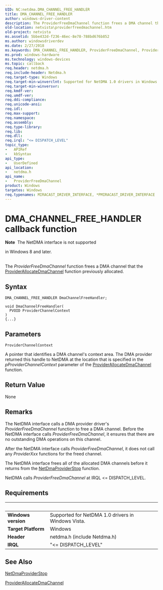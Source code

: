 ```yaml
---
UID: NC:netdma.DMA_CHANNEL_FREE_HANDLER
title: DMA_CHANNEL_FREE_HANDLER
author: windows-driver-content
description: The ProviderFreeDmaChannel function frees a DMA channel that the ProviderAllocateDmaChannel function previously allocated.
old-location: netvista\providerfreedmachannel.htm
old-project: netvista
ms.assetid: 5bbe432d-f236-46ec-8e78-788bd676b852
ms.author: windowsdriverdev
ms.date: 2/27/2018
ms.keywords: DMA_CHANNEL_FREE_HANDLER, ProviderFreeDmaChannel, ProviderFreeDmaChannel callback function [Network Drivers Starting with Windows Vista], netdma/ProviderFreeDmaChannel, netdma_ref_d81eae9f-e306-4ac7-a4ce-3e4831b45c39.xml, netvista.providerfreedmachannel
ms.prod: windows-hardware
ms.technology: windows-devices
ms.topic: callback
req.header: netdma.h
req.include-header: Netdma.h
req.target-type: Windows
req.target-min-winverclnt: Supported for NetDMA 1.0 drivers in Windows Vista.
req.target-min-winversvr: 
req.kmdf-ver: 
req.umdf-ver: 
req.ddi-compliance: 
req.unicode-ansi: 
req.idl: 
req.max-support: 
req.namespace: 
req.assembly: 
req.type-library: 
req.lib: 
req.dll: 
req.irql: "<= DISPATCH_LEVEL"
topic_type:
-	APIRef
-	kbSyntax
api_type:
-	UserDefined
api_location:
-	netdma.h
api_name:
-	ProviderFreeDmaChannel
product: Windows
targetos: Windows
req.typenames: MIRACAST_DRIVER_INTERFACE, *PMIRACAST_DRIVER_INTERFACE
---
```



# DMA_CHANNEL_FREE_HANDLER callback function
<div class="alert"><b>Note</b>  The NetDMA interface is not supported 

in Windows 8 and later.</div><div> </div>The 
  <i>ProviderFreeDmaChannel</i> function frees a DMA channel that the 
  <a href="..\netdma\nc-netdma-dma_channel_allocate_handler.md">
  ProviderAllocateDmaChannel</a> function previously allocated.

## Syntax

```
DMA_CHANNEL_FREE_HANDLER DmaChannelFreeHandler;

void DmaChannelFreeHandler(
  PVOID ProviderChannelContext
)
{...}
```

## Parameters

`ProviderChannelContext`

A pointer that identifies a DMA channel's context area. The DMA provider returned this handle to
     NetDMA at the location that is specified in the 
     <i>pProviderChannelContext</i> parameter of the 
     <a href="..\netdma\nc-netdma-dma_channel_allocate_handler.md">
     ProviderAllocateDmaChannel</a> function.


## Return Value

None

## Remarks

The NetDMA interface calls a DMA provider driver's 
    <i>ProviderFreeDmaChannel</i> function to free a DMA channel. Before the NetDMA interface calls 
    <i>ProviderFreeDmaChannel</i>, it ensures that there are no outstanding DMA operations on this
    channel.

After the NetDMA interface calls 
    <i>ProviderFreeDmaChannel</i>, it does not call any 
    <i>ProviderXxx</i> functions for the freed channel.

The NetDMA interface frees all of the allocated DMA channels before it returns from the 
    <a href="..\netdma\nf-netdma-netdmaproviderstop.md">NetDmaProviderStop</a> function.

NetDMA calls 
    <i>ProviderFreeDmaChannel</i> at IRQL &lt;= DISPATCH_LEVEL.

## Requirements
| &nbsp; | &nbsp; |
| ---- |:---- |
| **Windows version** | Supported for NetDMA 1.0 drivers in Windows Vista.  |
| **Target Platform** | Windows |
| **Header** | netdma.h (include Netdma.h) |
| **IRQL** | "<= DISPATCH_LEVEL" |

## See Also

<a href="..\netdma\nf-netdma-netdmaproviderstop.md">NetDmaProviderStop</a>



<a href="..\netdma\nc-netdma-dma_channel_allocate_handler.md">ProviderAllocateDmaChannel</a>
